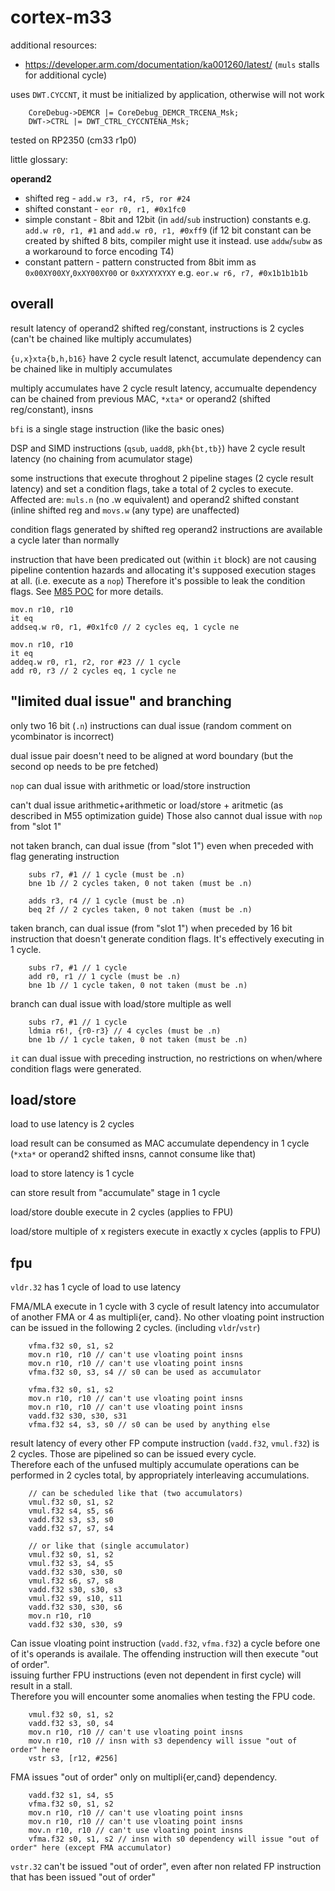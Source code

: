# cortex-m33

additional resources:
- https://developer.arm.com/documentation/ka001260/latest/ (`muls` stalls for additional cycle)


uses `DWT.CYCCNT`, it must be initialized by application, otherwise will not work
```
	CoreDebug->DEMCR |= CoreDebug_DEMCR_TRCENA_Msk;
	DWT->CTRL |= DWT_CTRL_CYCCNTENA_Msk;
```

tested on RP2350 (cm33 r1p0)

little glossary:

__operand2__ 
- shifted reg - `add.w r3, r4, r5, ror #24`
- shifted constant - `eor r0, r1, #0x1fc0`
- simple constant - 8bit and 12bit (in `add`/`sub` instruction) constants e.g. `add.w r0, r1, #1` and `add.w r0, r1, #0xff9`
(if 12 bit constant can be created by shifted 8 bits, compiler might use it instead. use `addw`/`subw` as a workaround to force encoding T4)
- constant pattern - pattern constructed from 8bit imm as `0x00XY00XY`,`0xXY00XY00` or `0xXYXYXYXY` e.g. `eor.w r6, r7, #0x1b1b1b1b`

## overall

result latency of operand2 shifted reg/constant, instructions is 2 cycles (can't be chained like multiply accumulates)

`{u,x}xta{b,h,b16}` have 2 cycle result latenct, accumulate dependency can be chained like in multiply accumulates

multiply accumulates have 2 cycle result latency, accumualte dependency can be chained from previous MAC,
`*xta*` or operand2 (shifted reg/constant), insns

`bfi` is a single stage instruction (like the basic ones)

DSP and SIMD instructions (`qsub`, `uadd8`, `pkh{bt,tb}`) have 2 cycle result latency (no chaining from acumulator stage)

some instructions that execute throghout 2 pipeline stages (2 cycle result latency) and set a condition flags, 
take a total of 2 cycles to execute.\
Affected are: `muls.n` (no .w equivalent) and operand2 shifted constant (inline shifted reg and `movs.w` (any type) are unaffected)

condition flags generated by shifted reg operand2 instructions are available a cycle later than normally

instruction that have been predicated out (within `it` block) are not causing pipeline contention hazards and
allocating it's supposed execution stages at all. (i.e. execute as a `nop`) Therefore it's possible to leak
the condition flags. See [M85 POC](../CM85_predicate_timmingleak_POC_simple.S) for more details.

```
mov.n r10, r10
it eq
addseq.w r0, r1, #0x1fc0 // 2 cycles eq, 1 cycle ne

mov.n r10, r10
it eq
addeq.w r0, r1, r2, ror #23 // 1 cycle
add r0, r3 // 2 cycles eq, 1 cycle ne
```

## "limited dual issue" and branching

only two 16 bit (`.n`) instructions can dual issue (random comment on ycombinator is incorrect)

dual issue pair doesn't need to be aligned at word boundary (but the second op needs to be pre fetched)

`nop` can dual issue with arithmetic or load/store instruction

can't dual issue arithmetic+arithmetic or load/store + aritmetic (as described in M55 optimization guide)
Those also cannot dual issue with `nop` from "slot 1"

not taken branch, can dual issue (from "slot 1") even when preceded with flag generating instruction

```
	subs r7, #1 // 1 cycle (must be .n)
	bne 1b // 2 cycles taken, 0 not taken (must be .n)
	
	adds r3, r4 // 1 cycle (must be .n)
	beq 2f // 2 cycles taken, 0 not taken (must be .n)
```

taken branch, can dual issue (from "slot 1") when preceded by 16 bit instruction that doesn't generate
condition flags. It's effectively executing in 1 cycle.

```
	subs r7, #1 // 1 cycle
	add r0, r1 // 1 cycle (must be .n)
	bne 1b // 1 cycle taken, 0 not taken (must be .n)
```

branch can dual issue with load/store multiple as well

```
	subs r7, #1 // 1 cycle
	ldmia r6!, {r0-r3} // 4 cycles (must be .n)
	bne 1b // 1 cycle taken, 0 not taken (must be .n)
```

`it` can dual issue with preceding instruction, no restrictions on when/where condition flags were generated.

## load/store

load to use latency is 2 cycles

load result can be consumed as MAC accumulate dependency in 1 cycle (`*xta*` or operand2
shifted insns, cannot consume like that)

load to store latency is 1 cycle

can store result from "accumulate" stage in 1 cycle

load/store double execute in 2 cycles (applies to FPU)

load/store multiple of x registers execute in exactly x cycles (applis to FPU)


## fpu

`vldr.32` has 1 cycle of load to use latency

FMA/MLA execute in 1 cycle with 3 cycle of result latency into accumulator of another FMA or 4 as
multipli{er, cand}. No other vloating point instruction can be issued in the following 2 cycles. (including `vldr`/`vstr`)

```
	vfma.f32 s0, s1, s2
	mov.n r10, r10 // can't use vloating point insns
	mov.n r10, r10 // can't use vloating point insns
	vfma.f32 s0, s3, s4 // s0 can be used as accumulator
```

```
	vfma.f32 s0, s1, s2
	mov.n r10, r10 // can't use vloating point insns
	mov.n r10, r10 // can't use vloating point insns
	vadd.f32 s30, s30, s31
	vfma.f32 s4, s3, s0 // s0 can be used by anything else
```

result latency of every other FP compute instruction (`vadd.f32`, `vmul.f32`) is 2 cycles.
Those are pipelined so can be issued every cycle.\
Therefore each of the unfused multiply accumulate operations can be
performed in 2 cycles total, by appropriately interleaving accumulations.

```
	// can be scheduled like that (two accumulators)
	vmul.f32 s0, s1, s2
	vmul.f32 s4, s5, s6
	vadd.f32 s3, s3, s0
	vadd.f32 s7, s7, s4

	// or like that (single accumulator)
	vmul.f32 s0, s1, s2
	vmul.f32 s3, s4, s5
	vadd.f32 s30, s30, s0
	vmul.f32 s6, s7, s8
	vadd.f32 s30, s30, s3
	vmul.f32 s9, s10, s11
	vadd.f32 s30, s30, s6
	mov.n r10, r10
	vadd.f32 s30, s30, s9
```


Can issue vloating point instruction (`vadd.f32`, `vfma.f32`) a cycle before one of it's
operands is availale. The offending instruction will then execute "out of order".\
issuing further FPU instructions (even not dependent in first cycle) will result in a stall.\
Therefore you will encounter some anomalies when testing the FPU code.

```
	vmul.f32 s0, s1, s2
	vadd.f32 s3, s0, s4
	mov.n r10, r10 // can't use vloating point insns
	mov.n r10, r10 // insn with s3 dependency will issue "out of order" here
	vstr s3, [r12, #256]
```

FMA issues "out of order" only on multipli{er,cand} dependency.

```
	vadd.f32 s1, s4, s5
	vfma.f32 s0, s1, s2
	mov.n r10, r10 // can't use vloating point insns
	mov.n r10, r10 // can't use vloating point insns
	mov.n r10, r10 // can't use vloating point insns
	vfma.f32 s0, s1, s2 // insn with s0 dependency will issue "out of order" here (except FMA accumulator)
```

`vstr.32` can't be issued "out of order", even after non related FP instruction that has been issued "out of order"
